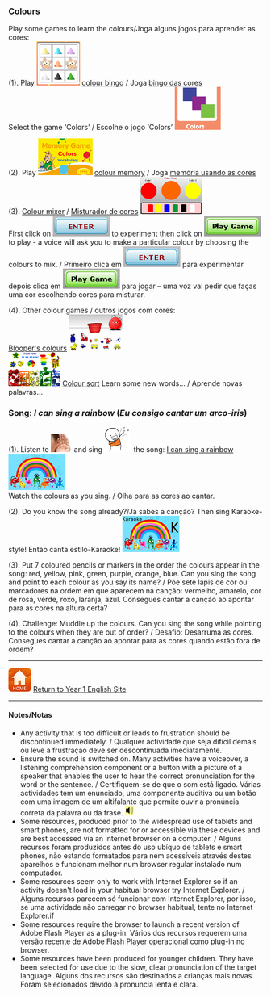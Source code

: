 ### Colours

Play some games to learn the colours/Joga alguns jogos para aprender as cores:  
(1). Play [![cobi](/images/cobi.PNG)](http://www.abcya.com/shapes_colors_bingo.htm) [colour bingo](http://www.abcya.com/shapes_colors_bingo.htm) / Joga [bingo das cores](http://www.abcya.com/shapes_colors_bingo.htm)  
Select the game ‘Colors’ / Escolhe o jogo ‘Colors’ ![cobi2](/images/cobi2.PNG)

(2). Play [![meco](/images/meco.PNG)](https://www.eslgamesplus.com/colors-vocabulary-esl-memory-game/) [colour memory](https://www.eslgamesplus.com/colors-vocabulary-esl-memory-game/) / Joga [memória usando as cores](https://www.eslgamesplus.com/colors-vocabulary-esl-memory-game/)  
(3). [Colour mixer](https://kidsgoflash.com/homepage-featured/color-mixer/) / [Misturador de cores](https://kidsgoflash.com/homepage-featured/color-mixer/) [![comx3](/images/comx3.PNG)](https://kidsgoflash.com/homepage-featured/color-mixer/)  
First click on ![comx1](/images/comx1.PNG) to experiment then click on ![comx2](/images/comx2.PNG) to play - a voice will ask you to make a particular colour by choosing the colours to mix. / Primeiro clica em ![comx1](/images/comx1.PNG) para experimentar depois clica em ![comx2](/images/comx2.PNG) para jogar – uma voz vai pedir que faças uma cor escolhendo cores para misturar. 

(4). Other colour games / outros jogos com cores:  
[Blooper's colours](http://www.sheppardsoftware.com/preschool/ngames/colors.htm) [![ssbl](/images/ssbl.PNG)](http://www.sheppardsoftware.com/preschool/ngames/colors.htm)   
[![ssco](/images/ssco.PNG)](http://www.sheppardsoftware.com/preschool/colors/colorgame.htm)  [Colour sort](http://www.sheppardsoftware.com/preschool/colors/colorgame.htm) Learn some new words... / Aprende novas palavras...  

### Song: *I can sing a rainbow* (*Eu consigo cantar um arco-iris*)  

(1). Listen to ![listen](/images/listen.png) and sing ![sing](/images/sing.png) the song:
[I can sing a rainbow](https://www.youtube.com/watch?v=uTDJiPdz3L0) [![sar1](/images/kbcol.png)](https://www.youtube.com/watch?v=uTDJiPdz3L0)  
Watch the colours as you sing. / Olha para as cores ao cantar.  

(2). Do you know the song already?/Já sabes a canção? Then sing Karaoke-style! Então canta estilo-Karaoke! [![sar1](/images/kbcolkar.png)](https://www.youtube.com/watch?v=neRg2DJkN40)

(3). Put 7 coloured pencils or markers in the order the colours appear in the song: red, yellow, pink, green, purple, orange, blue. Can you sing the song and point to each colour as you say its name? / Põe sete lápis de cor ou marcadores na ordem em que aparecem na canção: vermelho, amarelo, cor de rosa, verde, roxo, laranja, azul. Consegues cantar a canção ao apontar para as cores na altura certa?  

(4). Challenge: Muddle up the colours. Can you sing the song while pointing to the colours when they are out of order? / Desafio: Desarruma as cores. Consegues cantar a canção ao apontar para as cores quando estão fora de ordem?

***
[![home](/images/home.PNG)](https://tangerina-pt.github.io/English/Year1) [Return to Year 1 English Site](https://tangerina-pt.github.io/English/Year1)

***

#### Notes/Notas
* Any activity that is too difficult or leads to frustration should be discontinued immediately. / Qualquer actividade que seja difícil demais ou leve à frustraçao deve ser descontinuada imediatamente.
* Ensure the sound is switched on. Many activities have a voiceover, a listening comprehension component or a button with a picture of a speaker that enables the user to hear the correct pronunciation for the word or the sentence. / Certifiquem-se de que o som está ligado. Várias actividades tem um enunciado, uma componente auditiva ou um botão com uma imagem de um altifalante que permite ouvir a pronúncia correta da palavra ou da frase. ![spkr2](/images/spkr2.PNG)
* Some resources, produced prior to the widespread use of tablets and smart phones, are not formatted for or accessible via these devices and are best accessed via an internet browser on a computer. / Alguns recursos foram produzidos antes do uso ubíquo de tablets e smart phones, não estando formatados para nem acessíveis através destes aparelhos e funcionam melhor num browser regular instalado num computador.
* Some resources seem only to work with Internet Explorer so if an activity doesn't load in your habitual browser try Internet Explorer. / Alguns recursos parecem só funcionar com Internet Explorer, por isso, se uma actividade não carregar no browser habitual, tente no Internet Explorer.if
* Some resources require the browser to launch a recent version of Adobe Flash Player as a plug-in. Vários dos recursos requerem uma versão recente de Adobe Flash Player operacional como plug-in no browser.
* Some resources have been produced for younger children. They have been selected for use due to the slow, clear pronunciation of the target language. Alguns dos recursos são destinados a crianças mais novas. Foram selecionados devido à pronuncia lenta e clara.
